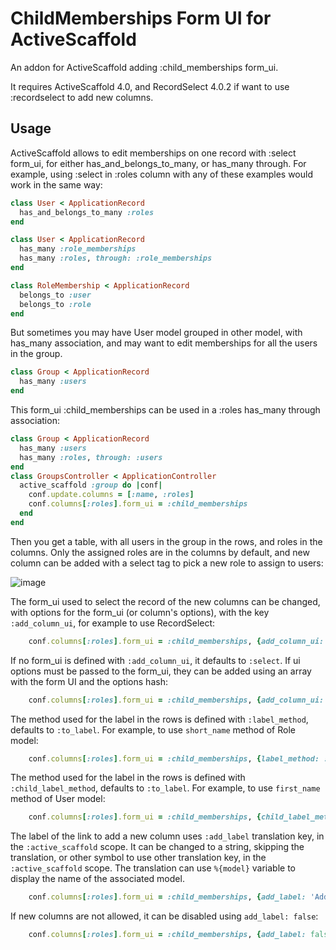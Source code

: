 # ChildMemberships Form UI for ActiveScaffold

An addon for ActiveScaffold adding :child_memberships form_ui.

It requires ActiveScaffold 4.0, and RecordSelect 4.0.2 if want to use :recordselect to add new columns.

## Usage

ActiveScaffold allows to edit memberships on one record with :select form_ui, for either has_and_belongs_to_many, or has_many through. For example, using :select in :roles column with any of these examples would work in the same way:

```ruby
class User < ApplicationRecord
  has_and_belongs_to_many :roles
end

class User < ApplicationRecord
  has_many :role_memberships
  has_many :roles, through: :role_memberships
end

class RoleMembership < ApplicationRecord
  belongs_to :user
  belongs_to :role
end
```

But sometimes you may have User model grouped in other model, with has_many association, and may want to edit memberships for all the users in the group.

```ruby
class Group < ApplicationRecord
  has_many :users
end
```

This form_ui :child_memberships can be used in a :roles has_many through association:

```ruby
class Group < ApplicationRecord
  has_many :users
  has_many :roles, through: :users
end
class GroupsController < ApplicationController
  active_scaffold :group do |conf|
    conf.update.columns = [:name, :roles]
    conf.columns[:roles].form_ui = :child_memberships
  end
end
```

Then you get a table, with all users in the group in the rows, and roles in the columns. Only the assigned roles are in the columns by default, and new column can be added with a select tag to pick a new role to assign to users:

![image](https://github.com/user-attachments/assets/793b07bd-b7bf-4336-a319-b40136cdb5e8)

The form_ui used to select the record of the new columns can be changed, with options for the form_ui (or column's options), with the key `:add_column_ui`, for example to use RecordSelect:

```ruby
    conf.columns[:roles].form_ui = :child_memberships, {add_column_ui: :record_select}
```

If no form_ui is defined with `:add_column_ui`, it defaults to `:select`. If ui options must be passed to the form_ui, they can be added using an array with the form UI and the options hash:

```ruby
    conf.columns[:roles].form_ui = :child_memberships, {add_column_ui: [:select, {include_blank: 'Pick one'}]}
```

The method used for the label in the rows is defined with `:label_method`, defaults to `:to_label`. For example, to use `short_name` method of Role model:

```ruby
    conf.columns[:roles].form_ui = :child_memberships, {label_method: :short_name}
```

The method used for the label in the rows is defined with `:child_label_method`, defaults to `:to_label`. For example, to use `first_name` method of User model:

```ruby
    conf.columns[:roles].form_ui = :child_memberships, {child_label_method: :first_name}
```

The label of the link to add a new column uses `:add_label` translation key, in the `:active_scaffold` scope. It can be changed to a string, skipping the translation, or other symbol to use other translation key, in the `:active_scaffold` scope. The translation can use `%{model}` variable to display the name of the associated model.

```ruby
    conf.columns[:roles].form_ui = :child_memberships, {add_label: 'Add other role'}
```

If new columns are not allowed, it can be disabled using `add_label: false`:

```ruby
    conf.columns[:roles].form_ui = :child_memberships, {add_label: false}
```
